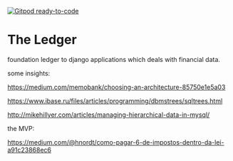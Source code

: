 [![Gitpod ready-to-code](https://img.shields.io/badge/Gitpod-ready--to--code-blue?logo=gitpod)](https://gitpod.io/#https://github.com/berrondo/ledge)

# The Ledger

foundation ledger to django applications which deals with financial data.

some insights:

https://medium.com/memobank/choosing-an-architecture-85750e1e5a03

https://www.ibase.ru/files/articles/programming/dbmstrees/sqltrees.html

http://mikehillyer.com/articles/managing-hierarchical-data-in-mysql/

the MVP:

https://medium.com/@hnordt/como-pagar-6-de-impostos-dentro-da-lei-a91c23868ec6
